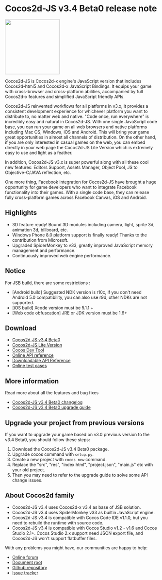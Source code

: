 # Cocos2d-JS v3.4 Beta0 release note

<img src="http://files.cocos2d-x.org/images/orgsite/logo.png" height=180> 

Cocos2d-JS is Cocos2d-x engine's JavaScript version that includes Cocos2d-html5 and Cocos2d-x JavaScript Bindings. It equips your game with cross-browser and cross-platform abilities, accompanied by full Cocos2d-x features and simplified JavaScript friendly APIs.

Cocos2d-JS reinvented workflows for all platforms in v3.x, it provides a consistent development experience for whichever platform you want to distribute to, no matter web and native. "Code once, run everywhere" is incredibly easy and natural in Cocos2d-JS. With one single JavaScript code base, you can run your game on all web browsers and native platforms including Mac OS, Windows, iOS and Android. This will bring your game great opportunities in almost all channels of distribution. On the other hand, if you are only interested in casual games on the web, you can embed directly in your web page the Cocos2d-JS Lite Version which is extremely easy to use and light as a feather.

In addition, Cocos2d-JS v3.x is super powerful along with all these cool new features: Editors Support, Assets Manager, Object Pool, JS to Objective-C/JAVA reflection, etc.

One more thing, Facebook Integration for Cocos2d-JS have brought a huge opportunity for game developers who want to integrate Facebook functionality into their games. With a single code base, they can release fully cross-platform games across Facebook Canvas, iOS and Android.

## Highlights

* 3D feature ready! Bound 3D modules including camera, light, sprite 3d, animation 3d, billboard, etc.
* Windows Phone 8.0 platform support is finally ready! Thanks to the contribution from Microsoft.
* Upgraded SpiderMonkey to v33, greatly improved JavaScript memory management and performance.
* Continuously improved web engine performance.

## Notice

For JSB build, there are some restrictions :

- [Android build] Suggested NDK version is r10c, if you don't need Android 5.0 compatibility, you can also use r9d, other NDKs are not supported.
- [iOS build] Xcode version must be 5.1.1 +
- [Web code obfuscation] JRE or JDK version must be 1.6+

## Download

- [Cocos2d-JS v3.4 Beta0](http://www.cocos2d-x.org/filedown/cocos2d-js-v3.4-beta0.zip)
- [Cocos2d-JS Lite Version](http://cocos2d-x.org/filecenter/jsbuilder/)
- [Cocos Dev Tool](http://h5.cocos.com/static/cocos-devtools/index-en.html)
- [Online API reference](http://www.cocos2d-x.org/wiki/reference/)
- [Downloadable API Reference](http://www.cocos2d-x.org/filedown/Cocos2d-JS-v3.3-API.zip)
- [Online test cases](http://cocos2d-x.org/js-tests/)

## More information

Read more about all the features and bug fixes

- [Cocos2d-JS v3.4 Beta0 changelog](http://www.cocos2d-x.org/docs/manual/framework/html5/release-notes/v3.4b/changelog/en)
- [Cocos2d-JS v3.4 Beta0 upgrade guide](http://www.cocos2d-x.org/docs/manual/framework/html5/release-notes/v3.5/upgrade-guide/en)

## Upgrade your project from previous versions

If you want to upgrade your game based on v3.0 previous version to the v3.4 Beta0, you should follow these steps:

1. Download the Cocos2d-JS v3.4 Beta0 package.
2. Upgrade cocos command with `setup.py`.
3. Create a new project with `cocos new` command.
4. Replace the "src", "res", "index.html", "project.json", "main.js" etc with your old project.
5. Then you may need to refer to the upgrade guide to solve some API change issues.

## About Cocos2d family

- Cocos2d-JS v3.4 uses Cocos2d-x v3.4 as base of JSB solution.
- Cocos2d-JS v3.4 uses SpiderMonkey v33 as builtin JavaScript engine.
- Cocos2d-JS v3.4 is compatible with Cocos Code IDE v1.1.0, but you need to rebuild the runtime with source code.
- Cocos2d-JS v3.4 is compatible with Cocos Studio v1.2 - v1.6 and Cocos Studio 2.1+. Cocos Studio 2.x support need JSON export file, and Cocos2d-JS won't support flatbuffer files.

With any problems you might have, our communities are happy to help:

- [Online forum](http://discuss.cocos2d-x.org/category/cocos2d-x/javascript)
- [Document root](http://cocos2d-x.org/wiki/Cocos2d-JS)
- [Github repository](https://github.com/cocos2d/cocos2d-js)
- [Issue tracker](https://github.com/cocos2d/cocos2d-js/issues)